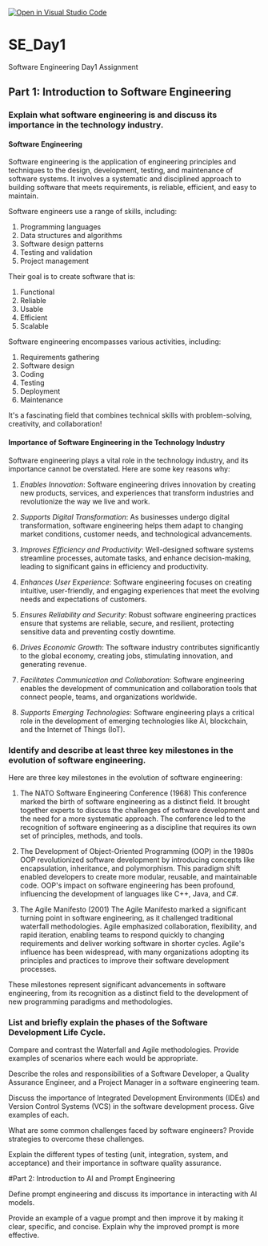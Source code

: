 [![Open in Visual Studio Code](https://classroom.github.com/assets/open-in-vscode-2e0aaae1b6195c2367325f4f02e2d04e9abb55f0b24a779b69b11b9e10269abc.svg)](https://classroom.github.com/online_ide?assignment_repo_id=18423952&assignment_repo_type=AssignmentRepo)
# SE_Day1
Software Engineering Day1 Assignment

## Part 1: Introduction to Software Engineering

### Explain what software engineering is and discuss its importance in the technology industry.

#### Software Engineering

Software engineering is the application of engineering principles and techniques to the design, development, testing, and maintenance of software systems. It involves a systematic and disciplined approach to building software that meets requirements, is reliable, efficient, and easy to maintain.

Software engineers use a range of skills, including:

1. Programming languages
2. Data structures and algorithms
3. Software design patterns
4. Testing and validation
5. Project management

Their goal is to create software that is:

1. Functional
2. Reliable
3. Usable
4. Efficient
5. Scalable

Software engineering encompasses various activities, including:

1. Requirements gathering
2. Software design
3. Coding
4. Testing
5. Deployment
6. Maintenance

It's a fascinating field that combines technical skills with problem-solving, creativity, and collaboration!


#### Importance of Software Engineering in the Technology Industry

Software engineering plays a vital role in the technology industry, and its importance cannot be overstated. Here are some key reasons why:

1. *Enables Innovation*: Software engineering drives innovation by creating new products, services, and experiences that transform industries and revolutionize the way we live and work.

2. *Supports Digital Transformation*: As businesses undergo digital transformation, software engineering helps them adapt to changing market conditions, customer needs, and technological advancements.

3. *Improves Efficiency and Productivity*: Well-designed software systems streamline processes, automate tasks, and enhance decision-making, leading to significant gains in efficiency and productivity.

4. *Enhances User Experience*: Software engineering focuses on creating intuitive, user-friendly, and engaging experiences that meet the evolving needs and expectations of customers.

5. *Ensures Reliability and Security*: Robust software engineering practices ensure that systems are reliable, secure, and resilient, protecting sensitive data and preventing costly downtime.

6. *Drives Economic Growth*: The software industry contributes significantly to the global economy, creating jobs, stimulating innovation, and generating revenue.

7. *Facilitates Communication and Collaboration*: Software engineering enables the development of communication and collaboration tools that connect people, teams, and organizations worldwide.

8. *Supports Emerging Technologies*: Software engineering plays a critical role in the development of emerging technologies like AI, blockchain, and the Internet of Things (IoT).


### Identify and describe at least three key milestones in the evolution of software engineering.

Here are three key milestones in the evolution of software engineering:

1. The NATO Software Engineering Conference (1968)
This conference marked the birth of software engineering as a distinct field. It brought together experts to discuss the challenges of software development and the need for a more systematic approach. The conference led to the recognition of software engineering as a discipline that requires its own set of principles, methods, and tools.

2. The Development of Object-Oriented Programming (OOP) in the 1980s
OOP revolutionized software development by introducing concepts like encapsulation, inheritance, and polymorphism. This paradigm shift enabled developers to create more modular, reusable, and maintainable code. OOP's impact on software engineering has been profound, influencing the development of languages like C++, Java, and C#.

3. The Agile Manifesto (2001)
The Agile Manifesto marked a significant turning point in software engineering, as it challenged traditional waterfall methodologies. Agile emphasized collaboration, flexibility, and rapid iteration, enabling teams to respond quickly to changing requirements and deliver working software in shorter cycles. Agile's influence has been widespread, with many organizations adopting its principles and practices to improve their software development processes.

These milestones represent significant advancements in software engineering, from its recognition as a distinct field to the development of new programming paradigms and methodologies.


### List and briefly explain the phases of the Software Development Life Cycle.


Compare and contrast the Waterfall and Agile methodologies. Provide examples of scenarios where each would be appropriate.


Describe the roles and responsibilities of a Software Developer, a Quality Assurance Engineer, and a Project Manager in a software engineering team.


Discuss the importance of Integrated Development Environments (IDEs) and Version Control Systems (VCS) in the software development process. Give examples of each.


What are some common challenges faced by software engineers? Provide strategies to overcome these challenges.


Explain the different types of testing (unit, integration, system, and acceptance) and their importance in software quality assurance.


#Part 2: Introduction to AI and Prompt Engineering


Define prompt engineering and discuss its importance in interacting with AI models.


Provide an example of a vague prompt and then improve it by making it clear, specific, and concise. Explain why the improved prompt is more effective.
